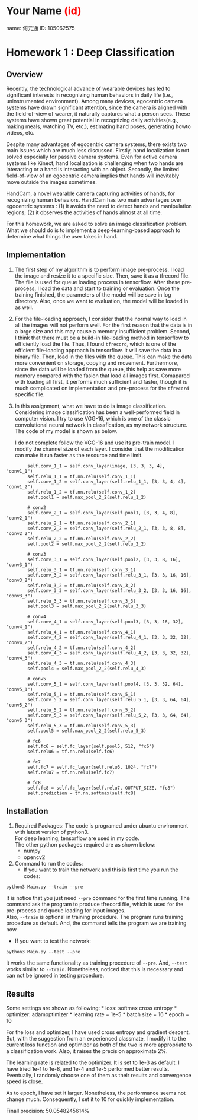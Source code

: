 # Your Name <span style="color:red">(id)</span>
name: 何元通    ID: 105062575  

# Homework 1 : Deep Classification

## Overview
Recently, the technological advance of wearable devices has led to significant interests in recognizing human behaviors in daily life (i.e., uninstrumented environment). Among many devices, egocentric camera systems have drawn significant attention, since the camera is aligned with the field-of-view of wearer, it naturally captures what a person sees. These systems have shown great potential in recognizing daily activities(e.g., making meals, watching TV, etc.), estimating hand poses, generating howto videos, etc.  
  
Despite many advantages of egocentric camera systems, there exists two main issues which are much less discussed. Firstly, hand localization is not solved especially for passive camera systems. Even for active camera systems like Kinect, hand localization is challenging when two hands are interacting or a hand is interacting with an object. Secondly, the limited field-of-view of an egocentric camera implies that hands will inevitably move outside the images sometimes.  
  
HandCam, a novel wearable camera capturing activities of hands, for recognizing human behaviors. HandCam has two main advantages over egocentric systems : (1) it avoids the need to detect hands and manipulation regions; (2) it observes the activities of hands almost at all time.  
  
For this homework, we are asked to solve an image classification problem. What we should do is to implement a deep-learning-based approach to determine what things the user takes in hand. 


## Implementation
1. The first step of my algorithm is to perform image pre-process. I load the image and resize it to a specific size. Then, save it as a tfrecord file. The file is used for queue loading process in tensorflow. After these pre-process, I load the data and start to training or evaluation. Once the training finished, the parameters of the model will be save in log directory. Also, once we want to evaluation, the model will be loaded in as well.  
  
2. For the file-loading approach, I consider that the normal way to load in all the images will not perform well. For the first reason that the data is in a large size and this may cause a memory insufficient problem. Second, I think that there must be a build-in file-loading method in tensorflow to efficiently load the file. Thus, I found `tfrecord`, which is one of the efficient file-loading approach in tensorflow. It will save the data in a binary file. Then, load in the files with the queue. This can make the data more convenient on storage, copying and movement. Furthermore, since the data will be loaded from the queue, this help as save more memory compared with the fasion that load all images first. Comapared with loading all first, it performs much sufficient and faster, though it is much complicated on implementation and pre-process for the `tfrecord` specific file.  
  
3. In this assignment, what we have to do is image classification. Considering image classification has been a well-performed field in computer vision. I try to use VGG-16, which is one of the classic convolutional neural network in classfication, as my network structure. The code of my model is shown as below.  

      I do not complete follow the VGG-16 and use its pre-train model. I modify the channel size of each layer. I consider that the modification can make it run faster as the resource and time limit.

```
        self.conv_1_1 = self.conv_layer(image, [3, 3, 3, 4], "conv1_1")
        self.relu_1_1 = tf.nn.relu(self.conv_1_1)
        self.conv_1_2 = self.conv_layer(self.relu_1_1, [3, 3, 4, 4], "conv1_2")
        self.relu_1_2 = tf.nn.relu(self.conv_1_2)
        self.pool1 = self.max_pool_2_2(self.relu_1_2)

        # conv2
        self.conv_2_1 = self.conv_layer(self.pool1, [3, 3, 4, 8], "conv2_1")
        self.relu_2_1 = tf.nn.relu(self.conv_2_1)
        self.conv_2_2 = self.conv_layer(self.relu_2_1, [3, 3, 8, 8], "conv2_2")
        self.relu_2_2 = tf.nn.relu(self.conv_2_2)
        self.pool2 = self.max_pool_2_2(self.relu_2_2)

        # conv3
        self.conv_3_1 = self.conv_layer(self.pool2, [3, 3, 8, 16], "conv3_1")
        self.relu_3_1 = tf.nn.relu(self.conv_3_1)
        self.conv_3_2 = self.conv_layer(self.relu_3_1, [3, 3, 16, 16], "conv3_2")
        self.relu_3_2 = tf.nn.relu(self.conv_3_2)
        self.conv_3_3 = self.conv_layer(self.relu_3_2, [3, 3, 16, 16], "conv3_3")
        self.relu_3_3 = tf.nn.relu(self.conv_3_3)
        self.pool3 = self.max_pool_2_2(self.relu_3_3)

        # conv4
        self.conv_4_1 = self.conv_layer(self.pool3, [3, 3, 16, 32], "conv4_1")
        self.relu_4_1 = tf.nn.relu(self.conv_4_1)
        self.conv_4_2 = self.conv_layer(self.relu_4_1, [3, 3, 32, 32], "conv4_2")
        self.relu_4_2 = tf.nn.relu(self.conv_4_2)
        self.conv_4_3 = self.conv_layer(self.relu_4_2, [3, 3, 32, 32], "conv4_3")
        self.relu_4_3 = tf.nn.relu(self.conv_4_3)
        self.pool4 = self.max_pool_2_2(self.relu_4_3)

        # conv5
        self.conv_5_1 = self.conv_layer(self.pool4, [3, 3, 32, 64], "conv5_1")
        self.relu_5_1 = tf.nn.relu(self.conv_5_1)
        self.conv_5_2 = self.conv_layer(self.relu_5_1, [3, 3, 64, 64], "conv5_2")
        self.relu_5_2 = tf.nn.relu(self.conv_5_2)
        self.conv_5_3 = self.conv_layer(self.relu_5_2, [3, 3, 64, 64], "conv5_3")
        self.relu_5_3 = tf.nn.relu(self.conv_5_3)
        self.pool5 = self.max_pool_2_2(self.relu_5_3)

        # fc6
        self.fc6 = self.fc_layer(self.pool5, 512, "fc6")
        self.relu6 = tf.nn.relu(self.fc6)

        # fc7
        self.fc7 = self.fc_layer(self.relu6, 1024, "fc7")
        self.relu7 = tf.nn.relu(self.fc7)

        # fc8
        self.fc8 = self.fc_layer(self.relu7, OUTPUT_SIZE, "fc8")
        self.prediction = tf.nn.softmax(self.fc8)

```


## Installation
1. Required Packages:
The code is programed under ubuntu environment with latest version of python3.  
For deep learning, tensorflow are used in my code.  
The other python packages required are as shown below:  
   * numpy
   * opencv2
2. Command to run the codes:
   * If you want to train the network and this is first time you run the codes:
```
python3 Main.py --train --pre
```
   It is notice that you just need `--pre` command for the first time running. The command ask the program to produce tfrecord file, which is used for the pre-process and queue loading for input images.  
   Also, `--train` is optional in training procedure. The program runs training procedure as default. And, the command tells the program we are training now.  
  
   * If you want to test the network:
```
python3 Main.py --test --pre
```
   It works the same functionality as training procedure of `--pre`. And, `--test` works similar to `--train`. Nonetheless, noticed that this is necessary and can not be ignored in testing procedure.

## Results

Some settings are shown as following:
    * loss: softmax cross entropy
    * optimizer: adamoptimizer
    * learning rate = 1e-5
    * batch size = 16
    * epoch = 10
      
For the loss and optimizer, I have used cross entropy and gradient descent. But, with the suggestion from an experienced classmate, I modify it to the current loss function and optimizer as both of the two is more appropriate to a classification work. Also, it raises the precision approximate 2%.

The learning rate is related to the optimizer. It is set to 1e-3 as default. I have tried 1e-1 to 1e-8, and 1e-4 and 1e-5 performed better results. Eventually, I randomly choose one of them as their results and convergence speed is close.

As to epoch, I have set it larger. Nonetheless, the performance seems not change much. Consequently, I set it to 10 for quickly implementation.
    
Finall precision: 50.0548245614%


